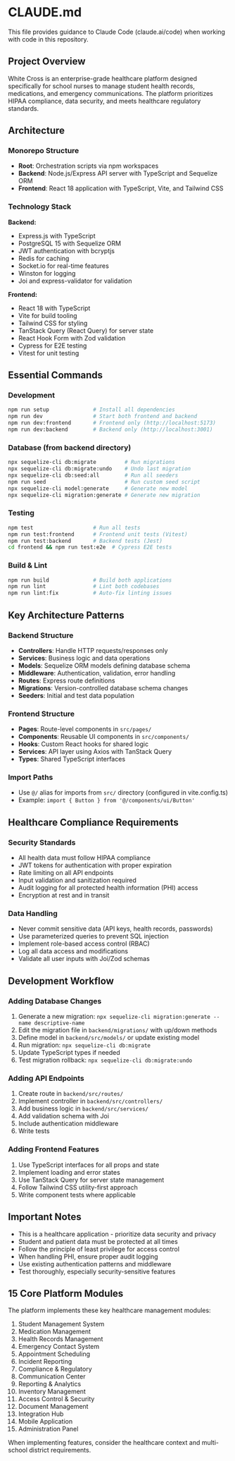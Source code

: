 # CLAUDE.md

This file provides guidance to Claude Code (claude.ai/code) when working with code in this repository.

## Project Overview

White Cross is an enterprise-grade healthcare platform designed specifically for school nurses to manage student health records, medications, and emergency communications. The platform prioritizes HIPAA compliance, data security, and meets healthcare regulatory standards.

## Architecture

### Monorepo Structure
- **Root**: Orchestration scripts via npm workspaces
- **Backend**: Node.js/Express API server with TypeScript and Sequelize ORM
- **Frontend**: React 18 application with TypeScript, Vite, and Tailwind CSS

### Technology Stack

**Backend:**
- Express.js with TypeScript
- PostgreSQL 15 with Sequelize ORM
- JWT authentication with bcryptjs
- Redis for caching
- Socket.io for real-time features
- Winston for logging
- Joi and express-validator for validation

**Frontend:**
- React 18 with TypeScript
- Vite for build tooling
- Tailwind CSS for styling
- TanStack Query (React Query) for server state
- React Hook Form with Zod validation
- Cypress for E2E testing
- Vitest for unit testing

## Essential Commands

### Development
```bash
npm run setup              # Install all dependencies
npm run dev                # Start both frontend and backend
npm run dev:frontend       # Frontend only (http://localhost:5173)
npm run dev:backend        # Backend only (http://localhost:3001)
```

### Database (from backend directory)
```bash
npx sequelize-cli db:migrate         # Run migrations
npx sequelize-cli db:migrate:undo    # Undo last migration
npx sequelize-cli db:seed:all        # Run all seeders
npm run seed                         # Run custom seed script
npx sequelize-cli model:generate     # Generate new model
npx sequelize-cli migration:generate # Generate new migration
```

### Testing
```bash
npm test                   # Run all tests
npm run test:frontend      # Frontend unit tests (Vitest)
npm run test:backend       # Backend tests (Jest)
cd frontend && npm run test:e2e  # Cypress E2E tests
```

### Build & Lint
```bash
npm run build              # Build both applications
npm run lint               # Lint both codebases
npm run lint:fix           # Auto-fix linting issues
```

## Key Architecture Patterns

### Backend Structure
- **Controllers**: Handle HTTP requests/responses only
- **Services**: Business logic and data operations
- **Models**: Sequelize ORM models defining database schema
- **Middleware**: Authentication, validation, error handling
- **Routes**: Express route definitions
- **Migrations**: Version-controlled database schema changes
- **Seeders**: Initial and test data population

### Frontend Structure
- **Pages**: Route-level components in `src/pages/`
- **Components**: Reusable UI components in `src/components/`
- **Hooks**: Custom React hooks for shared logic
- **Services**: API layer using Axios with TanStack Query
- **Types**: Shared TypeScript interfaces

### Import Paths
- Use `@/` alias for imports from `src/` directory (configured in vite.config.ts)
- Example: `import { Button } from '@/components/ui/Button'`

## Healthcare Compliance Requirements

### Security Standards
- All health data must follow HIPAA compliance
- JWT tokens for authentication with proper expiration
- Rate limiting on all API endpoints
- Input validation and sanitization required
- Audit logging for all protected health information (PHI) access
- Encryption at rest and in transit

### Data Handling
- Never commit sensitive data (API keys, health records, passwords)
- Use parameterized queries to prevent SQL injection
- Implement role-based access control (RBAC)
- Log all data access and modifications
- Validate all user inputs with Joi/Zod schemas

## Development Workflow

### Adding Database Changes
1. Generate a new migration: `npx sequelize-cli migration:generate --name descriptive-name`
2. Edit the migration file in `backend/migrations/` with up/down methods
3. Define model in `backend/src/models/` or update existing model
4. Run migration: `npx sequelize-cli db:migrate`
5. Update TypeScript types if needed
6. Test migration rollback: `npx sequelize-cli db:migrate:undo`

### Adding API Endpoints
1. Create route in `backend/src/routes/`
2. Implement controller in `backend/src/controllers/`
3. Add business logic in `backend/src/services/`
4. Add validation schema with Joi
5. Include authentication middleware
6. Write tests

### Adding Frontend Features
1. Use TypeScript interfaces for all props and state
2. Implement loading and error states
3. Use TanStack Query for server state management
4. Follow Tailwind CSS utility-first approach
5. Write component tests where applicable

## Important Notes

- This is a healthcare application - prioritize data security and privacy
- Student and patient data must be protected at all times
- Follow the principle of least privilege for access control
- When handling PHI, ensure proper audit logging
- Use existing authentication patterns and middleware
- Test thoroughly, especially security-sensitive features

## 15 Core Platform Modules

The platform implements these key healthcare management modules:
1. Student Management System
2. Medication Management
3. Health Records Management
4. Emergency Contact System
5. Appointment Scheduling
6. Incident Reporting
7. Compliance & Regulatory
8. Communication Center
9. Reporting & Analytics
10. Inventory Management
11. Access Control & Security
12. Document Management
13. Integration Hub
14. Mobile Application
15. Administration Panel

When implementing features, consider the healthcare context and multi-school district requirements.